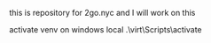 this is repository for 2go.nyc and I will work on this

activate venv on windows local
.\virt\Scripts\activate
